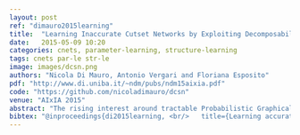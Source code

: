 ```yaml
---
layout: post
ref: "dimauro2015learning"
title:  "Learning Inaccurate Cutset Networks by Exploiting Decomposability"
date:   2015-05-09 10:20
categories: cnets, parameter-learning, structure-learning
tags: cnets par-le str-le
image: images/dcsn.png
authors: "Nicola Di Mauro, Antonio Vergari and Floriana Esposito"
pdf: "http://www.di.uniba.it/~ndm/pubs/ndm15aixia.pdf"
code: "https://github.com/nicoladimauro/dcsn"
venue: "AIxIA 2015"
abstract: "The rising interest around tractable Probabilistic Graphical Models is due to the guarantees on inference feasibility they provide. Among them, Cutset Networks (CNets) have recently been introduced as models embedding Pearl’s cutset conditioning algorithm in the form of weighted probabilistic model trees with tree-structured models as leaves. Learning the structure of CNets has been tackled as a greedy search leveraging heuristics from decision tree learning. Even if efficient, the learned models are far from being accurate in terms of likelihood. Here, we exploit the decomposable score of CNets to learn their structure and parameters by directly maximizing the likelihood, including the BIC criterion and informative priors on smoothing parameters. In addition, we show how to create mixtures of CNets by adopting a well known bagging method from the discriminative framework as an effective and cheap alternative to the classical EM. We compare our algorithms against the original variants on a set of standard benchmarks for graphical model structure learning, empirically proving our claims."
bibtex: "@inproceedings{di2015learning, <br/>   title={Learning accurate cutset networks by exploiting decomposability},<br/>   author={Di Mauro, Nicola and Vergari, Antonio and Esposito, Floriana},<br/>   booktitle={Congress of the Italian Association for Artificial Intelligence},<br/>   pages={221--232},<br/>   year={2015},<br/>   organization={Springer}}"
---
```

